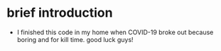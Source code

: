 # brief introduction
* I finished this code in my home when COVID-19 broke out because boring and for kill time.
good luck guys!
